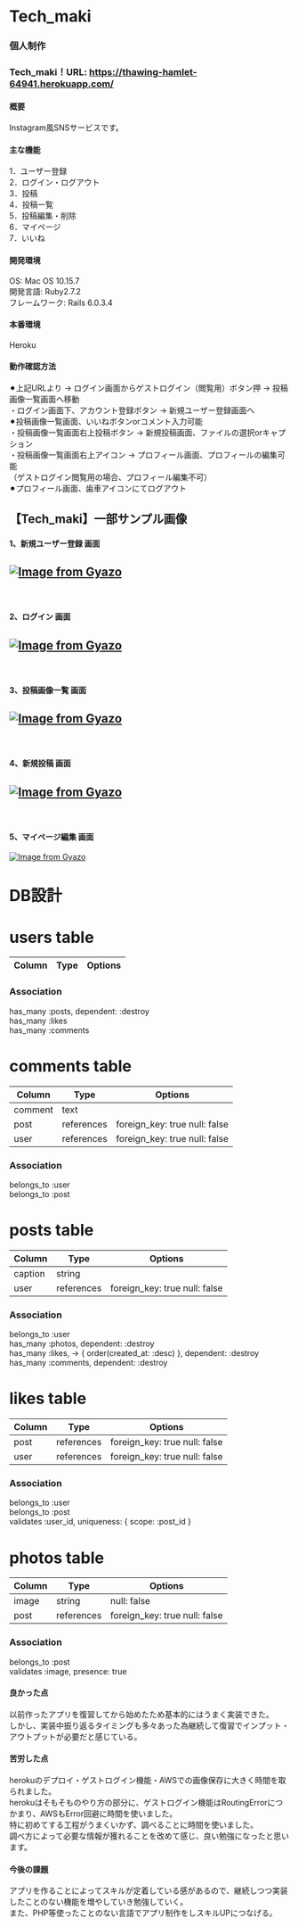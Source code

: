 # Tech_maki
### 個人制作

### Tech_maki！URL: https://thawing-hamlet-64941.herokuapp.com/

#### 概要
Instagram風SNSサービスです。  

#### 主な機能
1．ユーザー登録　　  
2．ログイン・ログアウト　　  
3．投稿  
4．投稿一覧  
5．投稿編集・削除   
6．マイページ  
7．いいね   

#### 開発環境
OS: Mac OS 10.15.7  
開発言語: Ruby2.7.2  
フレームワーク: Rails 6.0.3.4  

#### 本番環境  
Heroku

#### 動作確認方法  
⚫︎上記URLより → ログイン画面からゲストログイン（閲覧用）ボタン押 → 投稿画像一覧画面へ移動  
・ログイン画面下、アカウント登録ボタン → 新規ユーザー登録画面へ  
⚫︎投稿画像一覧画面、いいねボタンorコメント入力可能  
・投稿画像一覧画面右上投稿ボタン → 新規投稿画面、ファイルの選択orキャプション  
・投稿画像一覧画面右上アイコン → プロフィール画面、プロフィールの編集可能  
（ゲストログイン閲覧用の場合、プロフィール編集不可）  
⚫︎プロフィール画面、歯車アイコンにてログアウト  
 
## 【Tech_maki】一部サンプル画像   
#### 1、新規ユーザー登録 画面  
[![Image from Gyazo](https://i.gyazo.com/b30e4d8264773371eed29ffd864ea91f.png)](https://gyazo.com/b30e4d8264773371eed29ffd864ea91f)
-----------
　  
#### 2、ログイン 画面  
[![Image from Gyazo](https://i.gyazo.com/6896b89a295b091eeb94ed69f0af8dad.png)](https://gyazo.com/6896b89a295b091eeb94ed69f0af8dad)
-----------
　  
#### 3、投稿画像一覧 画面  
[![Image from Gyazo](https://i.gyazo.com/16b9d0335f9cb24ec72c7bb42e091c36.png)](https://gyazo.com/16b9d0335f9cb24ec72c7bb42e091c36)
-----------
　  
#### 4、新規投稿 画面
[![Image from Gyazo](https://i.gyazo.com/a0080d98888f80163df1c3686d280a86.png)](https://gyazo.com/a0080d98888f80163df1c3686d280a86)
-----------
　  
#### 5、マイページ編集 画面
[![Image from Gyazo](https://i.gyazo.com/cb255ed910be7df7011a7cb69fe994d9.png)](https://gyazo.com/cb255ed910be7df7011a7cb69fe994d9)  

# DB設計

# users table
|Column|Type|Options|
|------|----|-------|
### Association
has_many :posts, dependent: :destroy<br>
has_many :likes<br>
has_many :comments
# comments table
|Column|Type|Options|
|------|----|-------|
|comment|text|
|post   |references|foreign_key: true null: false|
|user   |references|foreign_key: true null: false|
### Association
belongs_to :user<br>
belongs_to :post

# posts table
|Column|Type|Options|
|------|----|-------|
|caption|string|
|user   |references|foreign_key: true null: false|
### Association
belongs_to :user<br>
has_many :photos, dependent: :destroy<br>
has_many :likes, -> { order(created_at: :desc) }, dependent: :destroy<br>
has_many :comments, dependent: :destroy

# likes table
|Column|Type|Options|
|------|----|-------|
|post  |references  |foreign_key: true null: false|
|user  |references  |foreign_key: true null: false|
### Association
belongs_to :user<br>
belongs_to :post<br>
validates :user_id, uniqueness: { scope: :post_id }
# photos table
|Column|Type|Options|
|------|----|-------|
|image |string|null: false|
|post  |references|foreign_key: true null: false|

### Association
belongs_to :post<br>
validates :image, presence: true




#### 良かった点  
以前作ったアプリを復習してから始めたため基本的にはうまく実装できた。  
しかし、実装中振り返るタイミングも多々あった為継続して復習でインプット・アウトプットが必要だと感じている。  

#### 苦労した点  
herokuのデプロイ・ゲストログイン機能・AWSでの画像保存に大きく時間を取られました。  
herokuはそもそものやり方の部分に、ゲストログイン機能はRoutingErrorにつかまり、AWSもError回避に時間を使いました。  
特に初めてする工程がうまくいかず、調べることに時間を使いました。  
調べ方によって必要な情報が獲れることを改めて感じ、良い勉強になったと思います。  

#### 今後の課題  
アプリを作ることによってスキルが定着している感があるので、継続しつつ実装したことのない機能を増やしていき勉強していく。  
また、PHP等使ったことのない言語でアプリ制作をしスキルUPにつなげる。  

